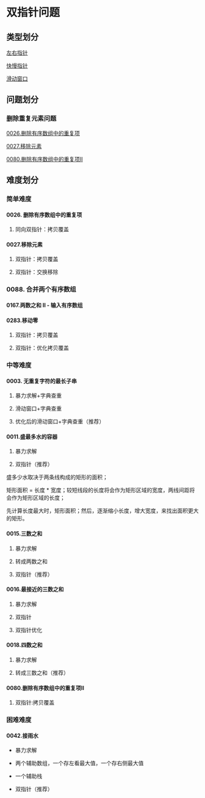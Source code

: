 # 双指针问题

## 类型划分

[左右指针](必知：左右指针.md)

[快慢指针](必知：快慢指针.md)

[滑动窗口](必知：滑动窗口.md)


## 问题划分

### 删除重复元素问题

[0026.删除有序数组中的重复项](0026.删除有序数组中的重复项.md)

[0027.移除元素](0027.移除元素.md)

[0080.删除有序数组中的重复项II](0080.删除有序数组中的重复项II.md)



## 难度划分

### 简单难度

#### 0026. 删除有序数组中的重复项

1. 同向双指针：拷贝覆盖


#### 0027.移除元素

1. 双指针：拷贝覆盖

2. 双指针：交换移除

### 0088. 合并两个有序数组


#### 0167.两数之和 II - 输入有序数组

#### 0283.移动零

1. 双指针：拷贝覆盖

2. 双指针：优化拷贝覆盖



### 中等难度

#### 0003. 无重复字符的最长子串

1. 暴力求解+字典查重

2. 滑动窗口+字典查重

3. 优化后的滑动窗口+字典查重（推荐）

#### 0011.盛最多水的容器

1. 暴力求解

2. 双指针（推荐）

  盛多少水取决于两条线构成的矩形的面积；
  
  矩形面积 = 长度 * 宽度；较短线段的长度将会作为矩形区域的宽度，两线间距将会作为矩形区域的长度；
  
  先计算长度最大时，矩形面积；然后，逐渐缩小长度，增大宽度，来找出面积更大的矩形。


#### 0015.三数之和

1. 暴力求解

2. 转成两数之和

3. 双指针（推荐）


#### 0016.最接近的三数之和

1. 暴力求解

2. 双指针

3. 双指针优化


#### 0018.四数之和

1. 暴力求解

2. 转成三数之和（推荐）


#### 0080.删除有序数组中的重复项II

1. 双指针:拷贝覆盖


### 困难难度

#### 0042.接雨水

* 暴力求解

* 两个辅助数组，一个存左看最大值，一个存右侧最大值

* 一个辅助栈

* 双指针（推荐）


